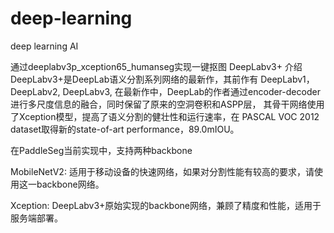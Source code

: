 # deep-learning
deep learning AI


通过deeplabv3p_xception65_humanseg实现一键抠图
DeepLabv3+ 介绍
DeepLabv3+是DeepLab语义分割系列网络的最新作，其前作有 DeepLabv1，DeepLabv2, DeepLabv3, 在最新作中，DeepLab的作者通过encoder-decoder进行多尺度信息的融合，同时保留了原来的空洞卷积和ASPP层， 其骨干网络使用了Xception模型，提高了语义分割的健壮性和运行速率，在 PASCAL VOC 2012 dataset取得新的state-of-art performance，89.0mIOU。

在PaddleSeg当前实现中，支持两种backbone

MobileNetV2: 适用于移动设备的快速网络，如果对分割性能有较高的要求，请使用这一backbone网络。

Xception: DeepLabv3+原始实现的backbone网络，兼顾了精度和性能，适用于服务端部署。
